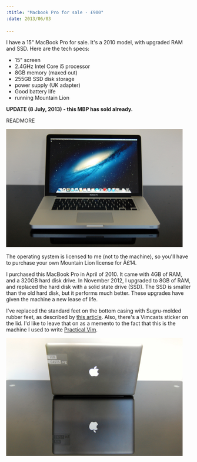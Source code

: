 ```yaml
--- 
:title: "Macbook Pro for sale - £900"
:date: 2013/06/03

---
```


I have a 15" MacBook Pro for sale. It's a 2010 model, with upgraded RAM and SSD. Here are the tech specs:

* 15" screen
* 2.4GHz Intel Core i5 processor
* 8GB memory (maxed out)
* 255GB SSD disk storage
* power supply (UK adapter)
* Good battery life
* running Mountain Lion

**UPDATE (8 July, 2013) - this MBP has sold already.**


READMORE

<img width="480" height="320" src="/images/blog/MBP_2010_screen.jpg"/>

The operating system is licensed to me (not to the machine), so you'll have to purchase your own Mountain Lion license for Â£14.

I purchased this MacBook Pro in April of 2010. It came with 4GB of RAM, and a 320GB hard disk drive. In November 2012, I upgraded to 8GB of RAM, and replaced the hard disk with a solid state drive (SSD). The SSD is smaller than the old hard disk, but it performs much better. These upgrades have given the machine a new lease of life.

I've replaced the standard feet on the bottom casing with Sugru-molded rubber feet, as described by [this article][sugru]. Also, there's a Vimcasts sticker on the lid. I'd like to leave that on as a memento to the fact that this is the machine I used to write [Practical Vim][pv].

<img width="480" height="320" src="/images/blog/MBP_2010_lid.jpg"/>

[sugru]: http://sugru.com/guides/replace-macbook-s-rubber-feet
[pv]: http://pragprog.com/book/dnvim/practical-vim
